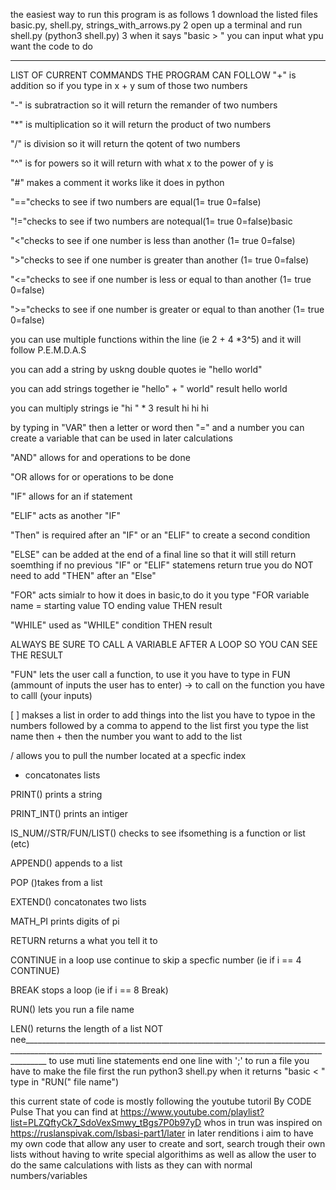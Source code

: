 the easiest way to run this program is as follows 
1 download the listed  files basic.py, shell.py, strings_with_arrows.py
2 open up a terminal and run shell.py (python3 shell.py)
3 when it says "basic > " you can input what ypu want the code to do 
________________________________________________________________________________________________________________________
LIST OF  CURRENT COMMANDS THE PROGRAM CAN FOLLOW 
 "+" is  addition so if you type in x + y sum of those two numbers 

"-" is subratraction so it will return the remander of two numbers 

"*" is multiplication so it will return the product of two numbers 

"/" is division so it will return the qotent of two numbers 
 
 "^" is for powers so it will return with what x to the power of y is 
 
 "#" makes a comment it works like it does in python

"=="checks to see if two numbers are equal(1= true 0=false)

"!="checks to see if two numbers are notequal(1= true 0=false)basic

"<"checks to see if one number is less than another (1= true 0=false)

">"checks to see if one number is greater than another (1= true 0=false)

"<="checks to see if one number is less or equal to  than another (1= true 0=false)

">="checks to see if one number is greater or equal to  than another (1= true 0=false)

you can use multiple functions within the line (ie 2 + 4 *3^5) and it will follow P.E.M.D.A.S 


you can add a string by uskng double quotes ie "hello world"

you can add strings together ie "hello" + " world" 
result  hello world

you can multiply strings ie "hi " * 3 
result hi hi hi 

by typing in "VAR" then a letter or word  then "=" and a number you can create a variable that can be used in later calculations

"AND" allows for and operations to be done

"OR allows for or operations to be done 

"IF" allows for an if statement 

"ELIF" acts as another "IF" 

"Then" is required after an "IF" or an "ELIF" to create a second condition 

"ELSE" can be added at the end of a final line so that it will still return soemthing if no previous "IF" or "ELIF" statemens return true you do NOT need to add "THEN" after an "Else"

"FOR" acts simialr to how it does in basic,to do it you type "FOR variable name  = starting value TO ending value THEN result 

"WHILE" used as "WHILE" condition THEN result

ALWAYS BE SURE TO CALL A VARIABLE AFTER A LOOP SO YOU CAN SEE THE RESULT 

"FUN" lets the user call a function, to use it you have to type in FUN <function name> (ammount of inputs the user has to enter) -> <result of function>
 to call on the function you have to calll <function name>(your inputs)

 [ ] makses a list in order to add things  into the list you have to typoe in the numbers followed by a comma 
 to append to the list first you type the list name then + then the number you want to add to the list 
 
 / allows you to pull the number located at a specfic index 
 
 * concatonates lists
 
 PRINT() prints a string 
 
 PRINT_INT() prints an intiger 
 
 IS_NUM//STR/FUN/LIST() checks to see ifsomething is a function or list (etc)
 
 APPEND() appends to a list 
 
 POP ()takes from a list 
 
 EXTEND() concatonates two lists 
 
 MATH_PI prints digits of pi 
 
 RETURN returns a what you tell it to 
 
 CONTINUE in a loop use continue to skip a specfic number (ie if i == 4  CONTINUE) 
 
 BREAK stops a loop (ie if i == 8 Break)
 
 RUN() lets you run a file name 
 
 LEN() returns the length of a list
  NOT nee__________________________________________________________________________________________________________________________________________________________________
 to use muti line statements end one line with ';' 
to run a file you have to make the file first the run python3 shell.py  when it returns "basic < " type in "RUN(" file name")
 
this current state of code is mostly following the youtube tutoril By CODE Pulse That you can find at https://www.youtube.com/playlist?list=PLZQftyCk7_SdoVexSmwy_tBgs7P0b97yD whos in trun was inspired on https://ruslanspivak.com/lsbasi-part1/later in  later renditions  i aim to have my own code that allow any user to create and sort, search trough their own lists without having to write special algorithims as well as allow the user to do the same calculations with lists as they can with normal numbers/variables 
